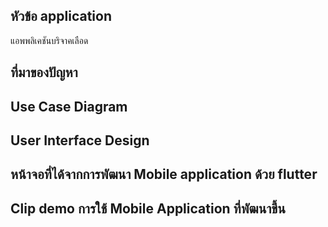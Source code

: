 ## หัวข้อ application 
แอพพลิเคชันบริจาคเลือด

## ที่มาของปัญหา
## Use Case Diagram
## User Interface Design
## หน้าจอที่ได้จากการพัฒนา Mobile application ด้วย flutter
## Clip demo การใช้ Mobile Application ที่พัฒนาขึ้น
